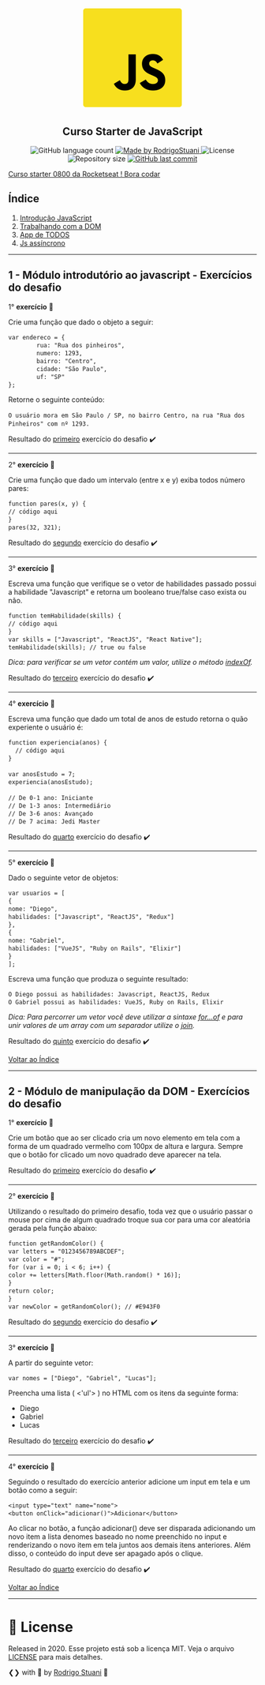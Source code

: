 <h1 align="center">
    <img alt="Starter" title="Curso Starter de JavaScript" src="imagens/logo-javascript.svg" width="200px" />
</h1>

<h2 align="center">
  Curso Starter de JavaScript
</h2>

<p align="center">
  
  <img alt="GitHub language count" src="https://img.shields.io/github/languages/count/rodrigostuani/starter?color=%2304D361">

  <a href="https://www.linkedin.com/in/rodrigo-stuani/">
    <img alt="Made by RodrigoStuani" src="https://img.shields.io/badge/made%20by-RodrigoStuani-%2304D361">
  </a>

  <img alt="License" src="https://img.shields.io/badge/license-MIT-%2304D361">
  
  <a>
    <img alt="Repository size" src="https://img.shields.io/github/repo-size/rodrigostuani/starter.svg">
  </a>
  
  <a href="https://github.com/rodrigostuani/starter/commits/master">
    <img alt="GitHub last commit" src="https://img.shields.io/github/last-commit/rodrigostuani/starter.svg">
  </a>   
</p>

<a href="https://www.rocketseat.com.br/discover">Curso starter 0800 da Rocketseat ! Bora codar </a> 

## <a name="indice">Índice</a>

1. [Introdução JavaScript](#parte1)     
2. [Trabalhando com a DOM](#parte2)
3. [App de TODOS](#parte3)
4. [Js assíncrono](#parte4)
---


## <a name="parte1">1 - Módulo introdutório ao javascript - Exercícios do desafio </a>

1° **exercício** :pencil:

Crie uma função que dado o objeto a seguir:

```
var endereco = {
		rua: "Rua dos pinheiros",
		numero: 1293,
		bairro: "Centro",
		cidade: "São Paulo",
		uf: "SP"
};
```

Retorne o seguinte conteúdo:

`O usuário mora em São Paulo / SP, no bairro Centro, na rua "Rua dos Pinheiros" com nº 1293.`

Resultado do [primeiro](https://github.com/RodrigoStuani/starter/blob/master/introduction-js/desafio01/exercicio01.html) exercício do desafio ✔️

---

2° **exercício** :pencil:

Crie uma função que dado um intervalo (entre x e y) exiba todos número pares:

```
function pares(x, y) {
// código aqui
}
pares(32, 321);
```

Resultado do [segundo](https://github.com/RodrigoStuani/starter/blob/master/introduction-js/desafio01/exercicio02.html) exercício do desafio ✔️

---   

3° **exercício** :pencil:

Escreva uma função que verifique se o vetor de habilidades passado possui a habilidade "Javascript"
e retorna um booleano true/false caso exista ou não.

```
function temHabilidade(skills) {
// código aqui
}
var skills = ["Javascript", "ReactJS", "React Native"];
temHabilidade(skills); // true ou false
```

*Dica: para verificar se um vetor contém um valor, utilize o método [indexOf](https://developer.mozilla.org/pt-BR/docs/Web/JavaScript/Reference/Global_Objects/Array/indexOf).*

Resultado do [terceiro](https://github.com/RodrigoStuani/starter/blob/master/introduction-js/desafio01/exercicio03.html) exercício do desafio ✔️

---

4° **exercício** :pencil:

Escreva uma função que dado um total de anos de estudo retorna o quão experiente o usuário é:

```
function experiencia(anos) {
  // código aqui
}

var anosEstudo = 7;
experiencia(anosEstudo);

// De 0-1 ano: Iniciante
// De 1-3 anos: Intermediário
// De 3-6 anos: Avançado
// De 7 acima: Jedi Master

```

Resultado do [quarto](https://github.com/RodrigoStuani/starter/blob/master/introduction-js/desafio01/exercicio04.html) exercício do desafio ✔️

---

5° **exercício** :pencil:

Dado o seguinte vetor de objetos:

```
var usuarios = [
{
nome: "Diego",
habilidades: ["Javascript", "ReactJS", "Redux"]
},
{
nome: "Gabriel",
habilidades: ["VueJS", "Ruby on Rails", "Elixir"]
}
];
```

Escreva uma função que produza o seguinte resultado:

```
O Diego possui as habilidades: Javascript, ReactJS, Redux
O Gabriel possui as habilidades: VueJS, Ruby on Rails, Elixir
```

*Dica: Para percorrer um vetor você deve utilizar a sintaxe [for...of](https://developer.mozilla.org/pt-BR/docs/Web/JavaScript/Reference/Statements/for...of) e para unir valores de um array
com um separador utilize o [join](https://developer.mozilla.org/pt-BR/docs/Web/JavaScript/Reference/Global_Objects/Array/join).* 

Resultado do [quinto](https://github.com/RodrigoStuani/starter/blob/master/introduction-js/desafio01/exercicio05.html) exercício do desafio ✔️

[Voltar ao Índice](#indice)

---

## <a name="parte2">2 - Módulo de manipulação da DOM - Exercícios do desafio </a>

1° **exercício** :pencil:

Crie um botão que ao ser clicado cria um novo elemento em tela com a forma de um quadrado
vermelho com 100px de altura e largura. Sempre que o botão for clicado um novo quadrado deve
aparecer na tela.

Resultado do [primeiro](https://github.com/RodrigoStuani/starter/blob/master/manipulando-a-DOM/desafio-exercicio01.html) exercício do desafio ✔️ 

---

2° **exercício** :pencil:

Utilizando o resultado do primeiro desafio, toda vez que o usuário passar o mouse por cima de
algum quadrado troque sua cor para uma cor aleatória gerada pela função abaixo:

```
function getRandomColor() {
var letters = "0123456789ABCDEF";
var color = "#";
for (var i = 0; i < 6; i++) {
color += letters[Math.floor(Math.random() * 16)];
}
return color;
}
var newColor = getRandomColor(); // #E943F0
```

Resultado do [segundo](https://github.com/RodrigoStuani/starter/blob/master/manipulando-a-DOM/desafio-exercicio02.html) exercício do desafio ✔️ 

---

3° **exercício** :pencil:

A partir do seguinte vetor:

```
var nomes = ["Diego", "Gabriel", "Lucas"];
```

Preencha uma lista ( <'ul'> ) no HTML com os itens da seguinte forma:

  * Diego
  * Gabriel
  * Lucas

Resultado do [terceiro](https://github.com/RodrigoStuani/starter/blob/master/manipulando-a-DOM/desafio-exercicio03.html) exercício do desafio ✔️ 


---

4° **exercício** :pencil:

Seguindo o resultado do exercício anterior adicione um input em tela e um botão como a seguir:

```
<input type="text" name="nome">
<button onClick="adicionar()">Adicionar</button>
```

Ao clicar no botão, a função adicionar() deve ser disparada adicionando um novo item a lista denomes baseado no nome preenchido no input e renderizando o novo item em tela juntos aos
demais itens anteriores. Além disso, o conteúdo do input deve ser apagado após o clique.

Resultado do [quarto](https://github.com/RodrigoStuani/starter/blob/master/manipulando-a-DOM/desafio-exercicio04.html) exercício do desafio ✔️

[Voltar ao Índice](#indice)


---

# :closed_book: License

Released in 2020.
Esse projeto está sob a licença MIT. Veja o arquivo [LICENSE](LICENSE.md) para mais detalhes.

❮❯ with 💙 by [Rodrigo Stuani](https://github.com/RodrigoStuani) 🚀

